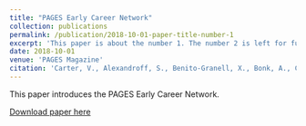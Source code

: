 ```yaml
---
title: "PAGES Early Career Network"
collection: publications
permalink: /publication/2018-10-01-paper-title-number-1
excerpt: 'This paper is about the number 1. The number 2 is left for future work.'
date: 2018-10-01
venue: 'PAGES Magazine'
citation: 'Carter, V., Alexandroff, S., Benito-Granell, X., Bonk, A., Chevalier, C., Kay, A., Koch, A., Maezumi, S.Y., Schafstall, N., Trofimova, T. (2009). &quot;PAGES Early Career Network&quot; <i>PAGES Magazine 1</i>. 1(1).'
---
```

This paper introduces the PAGES Early Career Network.

[Download paper here](https://kochal.github.io/files/PAGESmagazine_2018(1)_36.pdf)
